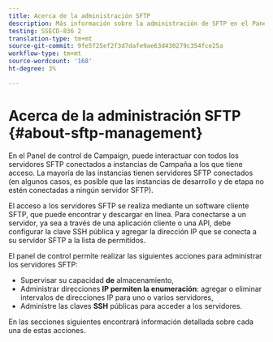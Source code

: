 ```yaml
---
title: Acerca de la administración SFTP
description: Más información sobre la administración de SFTP en el Panel de control de Campaign
testing: SSECD-836 2
translation-type: tm+mt
source-git-commit: 9fe5f25ef2f3d7dafe9ae63d430279c354fce25a
workflow-type: tm+mt
source-wordcount: '168'
ht-degree: 3%

---
```



# Acerca de la administración SFTP {#about-sftp-management}

En el Panel de control de Campaign, puede interactuar con todos los servidores SFTP conectados a instancias de Campaña a los que tiene acceso. La mayoría de las instancias tienen servidores SFTP conectados (en algunos casos, es posible que las instancias de desarrollo y de etapa no estén conectadas a ningún servidor SFTP).

El acceso a los servidores SFTP se realiza mediante un software cliente SFTP, que puede encontrar y descargar en línea. Para conectarse a un servidor, ya sea a través de una aplicación cliente o una API, debe configurar la clave SSH pública y agregar la dirección IP que se conecta a su servidor SFTP a la lista de permitidos.

El panel de control permite realizar las siguientes acciones para administrar los servidores SFTP:

* Supervisar su capacidad **de** almacenamiento,
* Administrar direcciones **IP permiten la enumeración**: agregar o eliminar intervalos de direcciones IP para uno o varios servidores,
* Administre las claves **SSH** públicas para acceder a los servidores.

En las secciones siguientes encontrará información detallada sobre cada una de estas acciones.
